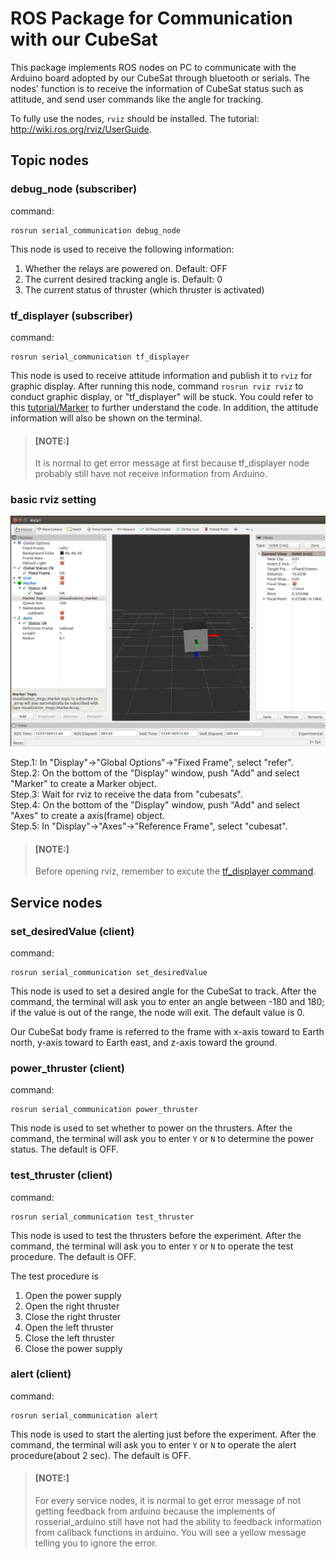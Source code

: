 # ROS Package for Communication with our CubeSat 
This package implements ROS nodes on PC to communicate with the Arduino board adopted by our CubeSat through bluetooth or serials. The nodes' function is to receive the information of CubeSat status such as attitude, and send user commands like the angle for tracking.

To fully use the nodes, `rviz` should be installed. The tutorial: http://wiki.ros.org/rviz/UserGuide.
## Topic nodes
### debug_node (subscriber) 
command:
```
rosrun serial_communication debug_node
```

This node is used to receive the following information:
1. Whether the relays are powered on. Default: OFF
2. The current desired tracking angle is. Default: 0
3. The current status of thruster (which thruster is activated)

### tf_displayer (subscriber)
command:
```
rosrun serial_communication tf_displayer
```

This node is used to receive attitude information and publish it to `rviz` for graphic display. After running this node, command `rosrun rviz rviz` to conduct graphic display, or "tf_displayer" will be stuck. You could refer to this [tutorial/Marker](http://wiki.ros.org/rviz/Tutorials/Markers%3A%20Basic%20Shapes) to further understand the code. In addition, the attitude information will also be shown on the terminal.

> #### [NOTE:]
> It is normal to get error message at first because tf_displayer node probably still have not receive information from Arduino.

### basic rviz setting
<img src="https://github.com/NCKU-CubeSat-Project/Archives/blob/master/%E8%9E%A2%E5%B9%95%E6%88%AA%E5%9C%96%202018-08-13%2016.53.32.png" alt="drawing" width="700px"/>

Step.1: In "Display"→"Global Options"→"Fixed Frame", select "refer".  
Step.2: On the bottom of the "Display" window, push "Add" and select "Marker" to create a Marker object.  
Step.3: Wait for rviz to receive the data from "cubesats".  
Step.4: On the bottom of the "Display" window, push "Add" and select "Axes" to create a axis(frame) object.  
Step.5: In "Display"→"Axes"→"Reference Frame", select "cubesat". 

> #### [NOTE:]
> Before opening rviz, remember to excute the [tf_displayer command](https://github.com/NCKU-CubeSat-Project/Control_System/tree/master/PC_terminal/serial_communication#tf_displayer-subscriber).


## Service nodes
### set_desiredValue (client)
command:
```
rosrun serial_communication set_desiredValue
```

This node is used to set a desired angle for the CubeSat to track. After the command, the terminal will ask you to enter an angle between -180 and 180; if the value is out of the range, the node will exit. The default value is 0.

Our CubeSat body frame is referred to the frame with x-axis toward to Earth north, y-axis toward to Earth east, and z-axis toward the ground.

### power_thruster (client)
command:
```
rosrun serial_communication power_thruster
```

This node is used to set whether to power on the thrusters. After the command, the terminal will ask you to enter `Y` or `N` to determine the power status. The default is OFF.

### test_thruster (client)
command:
```
rosrun serial_communication test_thruster
```

This node is used to test the thrusters before the experiment. After the command, the terminal will ask you to enter `Y` or `N` to operate the test procedure. The default is OFF. 

The test procedure is  
1. Open the power supply
2. Open the right thruster
3. Close the right thruster
4. Open the left thruster
5. Close the left thruster
6. Close the power supply

### alert (client)
command:
```
rosrun serial_communication alert
```

This node is used to start the alerting just before the experiment. After the command, the terminal will ask you to enter `Y` or `N` to operate the alert procedure(about 2 sec). The default is OFF.

> #### [NOTE:]
> For every service nodes, it is normal to get error message of not getting feedback from arduino because the implements of rosserial_arduino still have not had the ability to feedback information from callback functions in arduino. You will see a yellow message telling you to ignore the error.
